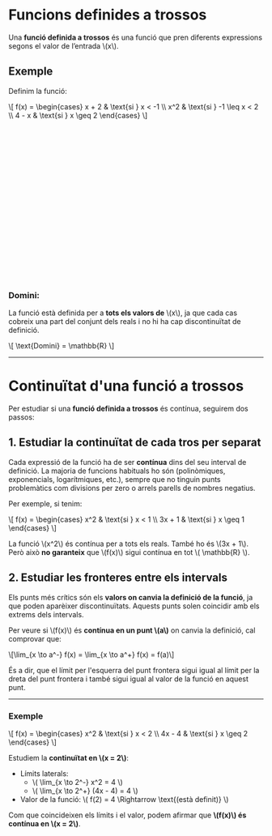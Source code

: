 # Funcions definides a trossos

Una **funció definida a trossos** és una funció que pren diferents expressions segons el valor de l’entrada \\(x\\).

## Exemple

Definim la funció:

\\[
f(x) =
\begin{cases}
x + 2 & \text{si } x < -1 \\\\
x^2 & \text{si } -1 \leq x < 2 \\\\
4 - x & \text{si } x \geq 2
\end{cases}
\\]

<div id="jxgbox-piecwise" class="jxgbox" style="width:500px; height:300px; margin: 0 auto;"></div>
<script>
  const board = JXG.JSXGraph.initBoard('jxgbox-piecwise', {
    boundingbox: [-5, 5, 5, -2],
    axis: true,
    showNavigation: true,
    showCopyright: false
  });
  // f(x) = x + 2, per x < -1
  board.create('functiongraph', [
    function (x) { return x + 2; },
    -5, -1
  ], {
    strokeColor: 'blue'
  });
  // f(x) = x^2, per -1 <= x < 2
  board.create('functiongraph', [
    function (x) { return x * x; },
    -1, 2
  ], {
    strokeColor: 'green'
  });
  // f(x) = 4 - x, per x >= 2
  board.create('functiongraph', [
    function (x) { return 4 - x; },
    2, 5
  ], {
    strokeColor: 'orange'
  });
  // Cercles buits i plens per marcar continuïtat
  board.create('point', [-1, 1], {face: 'o', size: 3, fixed: true, color: 'blue'});  // punt obert
  board.create('point', [-1, 1], {size: 1, fixed: true, color: 'green'});  // ajuda pel segment
  board.create('point', [2, 4], {face: 'o', size: 3, fixed: true, strokeColor: 'green', fillColor: 'white'});  // punt obert
  board.create('point', [2, 2], {size: 3, fixed: true, color: 'orange'});  // punt tancat
</script>


### Domini:

La funció està definida per a **tots els valors de** \\(x\\), ja que cada cas cobreix una part del conjunt dels reals i no hi ha cap discontinuïtat de definició.

\\[
\text{Domini} = \mathbb{R}
\\]

---

# Continuïtat d'una funció a trossos

Per estudiar si una **funció definida a trossos** és contínua, seguirem dos passos:

## 1. Estudiar la continuïtat de cada tros per separat

Cada expressió de la funció ha de ser **contínua** dins del seu interval de definició. La majoria de funcions habituals ho són (polinòmiques, exponencials, logarítmiques, etc.), sempre que no tinguin punts problemàtics com divisions per zero o arrels parells de nombres negatius.

Per exemple, si tenim:

\\[
f(x) =
\begin{cases}
x^2 & \text{si } x < 1 \\\\
3x + 1 & \text{si } x \geq 1
\end{cases}
\\]

La funció \\(x^2\\) és contínua per a tots els reals. També ho és \\(3x + 1\\). Però això **no garanteix** que \\(f(x)\\) sigui contínua en tot \\( \mathbb{R} \\).


## 2. Estudiar les fronteres entre els intervals

Els punts més crítics són els **valors on canvia la definició de la funció**, ja que poden aparèixer discontinuïtats. Aquests punts solen coincidir amb els extrems dels intervals.

Per veure si \\(f(x)\\) és **contínua en un punt \\(a\\)** on canvia la definició, cal comprovar que:

\\[\lim_{x \to a^-} f(x) = \lim_{x \to a^+} f(x) = f(a)\\]

És a dir, que el límit per l'esquerra del punt frontera sigui igual al límit per la dreta del punt frontera i també sigui igual al valor de la funció en aquest punt.

---

### Exemple

\\[
f(x) =
\begin{cases}
x^2 & \text{si } x < 2 \\\\
4x - 4 & \text{si } x \geq 2
\end{cases}
\\]

Estudiem la **continuïtat en \\(x = 2\\)**:

- Límits laterals:
  - \\( \lim_{x \to 2^-} x^2 = 4 \\)
  - \\( \lim_{x \to 2^+} (4x - 4) = 4 \\)
- Valor de la funció: \\( f(2) = 4 \Rightarrow \text{(està definit)} \\)

Com que coincideixen els límits i el valor, podem afirmar que **\\(f(x)\\) és contínua en \\(x = 2\\)**.

<div id="jxg-discontinua" class="jxgbox" style="width: 500px; height: 300px; margin: auto;"></div>
<script type="text/javascript">
  const board1 = JXG.JSXGraph.initBoard('jxg-discontinua', {
    boundingbox: [-1, 10, 5, -2],
    axis: true,
    showCopyright: false,
    showNavigation: false,
    pan: { enabled: true, needTwoFingers: false }
  });
  // Primer tros: f(x) = x^2, per a x < 2
  board1.create('functiongraph', [
    function(x) { return x*x; },
    -1, 2
  ], {strokeColor: 'blue'});
  // Punt buit (x = 2, y = 4), no definit al primer tros
  board1.create('point', [2, 4], {
    face: 'o',
    fillColor: 'white',
    strokeColor: 'blue',
    fixed: true,
    name: ''
  });
  // Segon tros: f(x) = x + 1, per a x ≥ 2
  board1.create('functiongraph', [
    function(x) { return 4*x-4; },
    2, 5
  ], {strokeColor: 'red'});
  // Punt tancat (x = 2, y = 3), valor real del segon tros
  board1.create('point', [2, 4], {
    size: 1,
    face: 'o',
    fillColor: 'red',
    strokeColor: 'red',
    fixed: true,
    name: ''
  });
</script>

